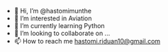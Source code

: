 - 👋 Hi, I’m @hastomimunthe
- 👀 I’m interested in Aviation
- 🌱 I’m currently learning Python 
- 💞️ I’m looking to collaborate on ...
- 📫 How to reach me hastomi.riduan10@gmail.com

<!---
hastomimunthe/hastomimunthe is a ✨ special ✨ repository because its `README.md` (this file) appears on your GitHub profile.
You can click the Preview link to take a look at your changes.
--->
